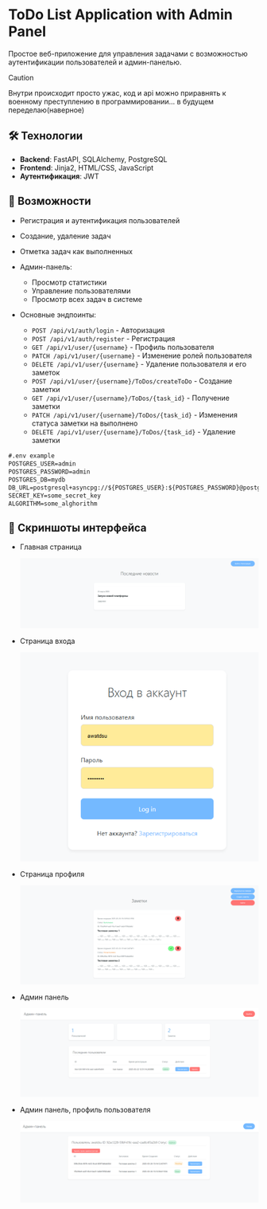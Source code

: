 # ToDo List Application with Admin Panel

Простое веб-приложение для управления задачами с возможностью аутентификации пользователей и админ-панелью.

> [!CAUTION]
> Внутри происходит просто ужас, код и api можно приравнять к военному преступлению в программировании... в будущем переделаю(наверное)

## 🛠 Технологии
- **Backend**: FastAPI, SQLAlchemy, PostgreSQL
- **Frontend**: Jinja2, HTML/CSS, JavaScript
- **Аутентификация**: JWT

## 🌟 Возможности
- Регистрация и аутентификация пользователей
- Создание, удаление задач
- Отметка задач как выполненных
- Админ-панель:
  - Просмотр статистики
  - Управление пользователями
  - Просмотр всех задач в системе
    
- Основные эндпоинты:

  - `POST /api/v1/auth/login` - Авторизация
  - `POST /api/v1/auth/register` - Регистрация
  - `GET /api/v1/user/{username}` - Профиль пользователя
  - `PATCH /api/v1/user/{username}` - Изменение ролей пользователя
  - `DELETE /api/v1/user/{username}` - Удаление пользователя и его заметок
  - `POST /api/v1/user/{username}/ToDos/createToDo` - Cоздание заметки
  - `GET /api/v1/user/{username}/ToDos/{task_id}` - Получение заметки
  - `PATCH /api/v1/user/{username}/ToDos/{task_id}` - Изменения статуса заметки на выполнено
  - `DELETE /api/v1/user/{username}/ToDos/{task_id}` - Удаление заметки


```
#.env example
POSTGRES_USER=admin
POSTGRES_PASSWORD=admin
POSTGRES_DB=mydb
DB_URL=postgresql+asyncpg://${POSTGRES_USER}:${POSTGRES_PASSWORD}@postgres:5432/${POSTGRES_DB}
SECRET_KEY=some_secret_key
ALGORITHM=some_alghorithm
```
## 🌟 Скриншоты интерфейса
- Главная страница
  
  ![Главная страница](https://github.com/awatdsu/ToDo_FastAPI/blob/main/assets/index.png)

- Страница входа

  ![Страница входа](https://github.com/awatdsu/ToDo_FastAPI/blob/main/assets/login.png)

- Страница профиля

  ![Страница профиля](https://github.com/awatdsu/ToDo_FastAPI/blob/main/assets/profile.png)

- Админ панель

  ![Админ панель](https://github.com/awatdsu/ToDo_FastAPI/blob/main/assets/admin.png)

- Админ панель, профиль пользователя

  ![Админ панель, профиль пользователя](https://github.com/awatdsu/ToDo_FastAPI/blob/main/assets/admin_profile.png)
